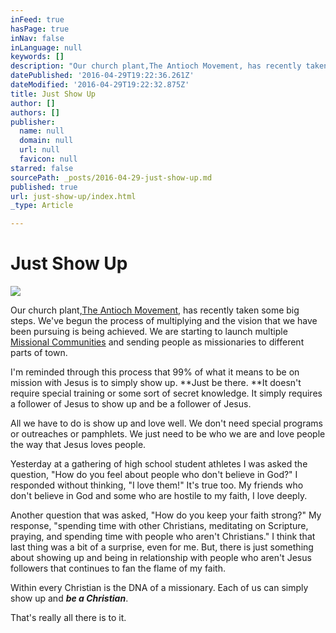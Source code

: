 ```yaml
---
inFeed: true
hasPage: true
inNav: false
inLanguage: null
keywords: []
description: "Our church plant,The Antioch Movement, has recently taken some big steps. We’ve begun the process of multiplying and the \_vision that we have been pursuing is being achieved. We are starting to launch multipleMissional Communities\_and sending people as missionaries to different parts of town."
datePublished: '2016-04-29T19:22:36.261Z'
dateModified: '2016-04-29T19:22:32.875Z'
title: Just Show Up
author: []
authors: []
publisher:
  name: null
  domain: null
  url: null
  favicon: null
starred: false
sourcePath: _posts/2016-04-29-just-show-up.md
published: true
url: just-show-up/index.html
_type: Article

---
```

# Just Show Up
![](https://the-grid-user-content.s3-us-west-2.amazonaws.com/4bbea903-d070-4cd8-b0f4-ead780cf2cde.jpg)

Our church plant,[The Antioch Movement][0], has recently taken some big steps. We've begun the process of multiplying and the  vision that we have been pursuing is being achieved. We are starting to launch multiple [Missional Communities][1] and sending people as missionaries to different parts of town.

I'm reminded through this process that 99% of what it means to be on mission with Jesus is to simply show up. **Just be there. **It doesn't require special training or some sort of secret knowledge. It simply requires a follower of Jesus to show up and be a follower of Jesus.

All we have to do is show up and love well. We don't need special programs or outreaches or pamphlets. We just need to be who we are and love people the way that Jesus loves people.

Yesterday at a gathering of high school student athletes I was asked the question, "How do you feel about people who don't believe in God?" I responded without thinking, "I love them!" It's true too. My friends who don't believe in God and some who are hostile to my faith, I love deeply.

Another question that was asked, "How do you keep your faith strong?" My response, "spending time with other Christians, meditating on Scripture, praying, and spending time with people who aren't Christians." I think that last thing was a bit of a surprise, even for me. But, there is just something about showing up and being in relationship with people who aren't Jesus followers that continues to fan the flame of my faith.

Within every Christian is the DNA of a missionary. Each of us can simply show up and _**be a Christian**_.

That's really all there is to it.

[0]: http://theantiochmovement.or/
[1]: http://www.theantiochmovement.org/missional-communities/